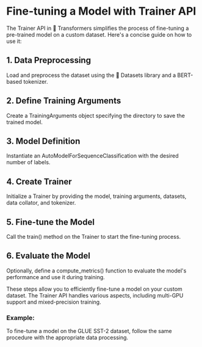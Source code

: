 <h1>Fine-tuning a Model with Trainer API</h1>

<p>The Trainer API in 🤗 Transformers simplifies the process of fine-tuning a pre-trained model on a custom dataset. Here's a concise guide on how to use it:</p>

<h2>1. Data Preprocessing</h2>

<p>Load and preprocess the dataset using the 🤗 Datasets library and a BERT-based tokenizer.</p>

<h2>2. Define Training Arguments</h2>

<p>Create a TrainingArguments object specifying the directory to save the trained model.</p>

<h2>3. Model Definition</h2>

<p>Instantiate an AutoModelForSequenceClassification with the desired number of labels.</p>

<h2>4. Create Trainer</h2>

<p>Initialize a Trainer by providing the model, training arguments, datasets, data collator, and tokenizer.</p>

<h2>5. Fine-tune the Model</h2>

<p>Call the train() method on the Trainer to start the fine-tuning process.</p>

<h2>6. Evaluate the Model</h2>

<p>Optionally, define a compute_metrics() function to evaluate the model's performance and use it during training.</p>

<p>These steps allow you to efficiently fine-tune a model on your custom dataset. The Trainer API handles various aspects, including multi-GPU support and mixed-precision training.</p>

<h3>Example:</h3>

<p>To fine-tune a model on the GLUE SST-2 dataset, follow the same procedure with the appropriate data processing.</p>
